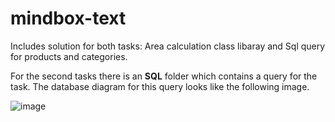 # mindbox-text
Includes solution for both tasks: Area calculation class libaray and Sql query for products and categories.

For the second tasks there is an **SQL** folder which contains a query for the task. The database diagram for this query looks like the following image.

![image](https://user-images.githubusercontent.com/41024133/176845978-92ad799c-7a50-4256-97b6-5bf2f788952b.png)
